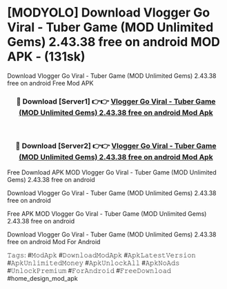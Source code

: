 # [MODYOLO] Download Vlogger Go Viral - Tuber Game (MOD Unlimited Gems) 2.43.38 free on android MOD APK - (131sk)
Download Vlogger Go Viral - Tuber Game (MOD Unlimited Gems) 2.43.38 free on android Free Mod APK

<div align="center">
<h3>🔴 Download [Server1] 👉👉 <a href="https://apk-comot.site?title=Vlogger_Go_Viral_-_Tuber_Game_(MOD_Unlimited_Gems)_2.43.38_free_on_android">Vlogger Go Viral - Tuber Game (MOD Unlimited Gems) 2.43.38 free on android Mod Apk</a></h3><br>

<h3>🔴 Download [Server2] 👉👉 <a href="https://apk-comot.site?title=Vlogger_Go_Viral_-_Tuber_Game_(MOD_Unlimited_Gems)_2.43.38_free_on_android">Vlogger Go Viral - Tuber Game (MOD Unlimited Gems) 2.43.38 free on android Mod Apk</a></h3>
</div>


Free Download APK MOD Vlogger Go Viral - Tuber Game (MOD Unlimited Gems) 2.43.38 free on android

Download Vlogger Go Viral - Tuber Game (MOD Unlimited Gems) 2.43.38 free on android 

Free APK MOD Vlogger Go Viral - Tuber Game (MOD Unlimited Gems) 2.43.38 free on android 

Download Vlogger Go Viral - Tuber Game (MOD Unlimited Gems) 2.43.38 free on android Mod For Android

𝚃𝚊𝚐𝚜: #𝙼𝚘𝚍𝙰𝚙𝚔 #𝙳𝚘𝚠𝚗𝚕𝚘𝚊𝚍𝙼𝚘𝚍𝙰𝚙𝚔 #𝙰𝚙𝚔𝙻𝚊𝚝𝚎𝚜𝚝𝚅𝚎𝚛𝚜𝚒𝚘𝚗 #𝙰𝚙𝚔𝚄𝚗𝚕𝚒𝚖𝚒𝚝𝚎𝚍𝙼𝚘𝚗𝚎𝚢 #𝙰𝚙𝚔𝚄𝚗𝚕𝚘𝚌𝚔𝙰𝚕𝚕 #𝙰𝚙𝚔𝙽𝚘𝙰𝚍𝚜 #𝚄𝚗𝚕𝚘𝚌𝚔𝙿𝚛𝚎𝚖𝚒𝚞𝚖 #𝙵𝚘𝚛𝙰𝚗𝚍𝚛𝚘𝚒𝚍 #𝙵𝚛𝚎𝚎𝙳𝚘𝚠𝚗𝚕𝚘𝚊𝚍 #home_design_mod_apk